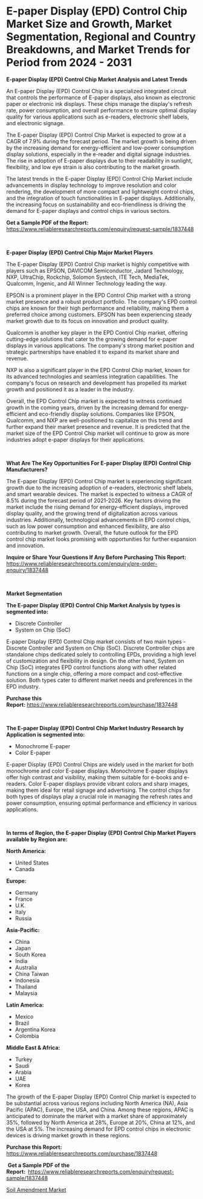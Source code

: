 <p><h1>E-paper Display (EPD) Control Chip Market Size and Growth, Market Segmentation, Regional and Country Breakdowns, and Market Trends for Period from 2024 -  2031</h1></p><p><strong>E-paper Display (EPD) Control Chip Market Analysis and Latest Trends</strong></p>
<p><p>An E-paper Display (EPD) Control Chip is a specialized integrated circuit that controls the performance of E-paper displays, also known as electronic paper or electronic ink displays. These chips manage the display's refresh rate, power consumption, and overall performance to ensure optimal display quality for various applications such as e-readers, electronic shelf labels, and electronic signage.</p><p>The E-paper Display (EPD) Control Chip Market is expected to grow at a CAGR of 7.9% during the forecast period. The market growth is being driven by the increasing demand for energy-efficient and low-power consumption display solutions, especially in the e-reader and digital signage industries. The rise in adoption of E-paper displays due to their readability in sunlight, flexibility, and low eye strain is also contributing to the market growth.</p><p>The latest trends in the E-paper Display (EPD) Control Chip Market include advancements in display technology to improve resolution and color rendering, the development of more compact and lightweight control chips, and the integration of touch functionalities in E-paper displays. Additionally, the increasing focus on sustainability and eco-friendliness is driving the demand for E-paper displays and control chips in various sectors.</p></p>
<p><strong>Get a Sample PDF of the Report:&nbsp;</strong> <a href="https://www.reliableresearchreports.com/enquiry/request-sample/1837448">https://www.reliableresearchreports.com/enquiry/request-sample/1837448</a></p>
<p>&nbsp;</p>
<p><strong>E-paper Display (EPD) Control Chip Major Market Players</strong></p>
<p><p>The E-paper Display (EPD) Control Chip market is highly competitive with players such as EPSON, DAVICOM Semiconductor, Jadard Technology, NXP, UltraChip, Rockchip, Solomon Systech, ITE Tech, MediaTek, Qualcomm, Ingenic, and All Winner Technology leading the way.</p><p>EPSON is a prominent player in the EPD Control Chip market with a strong market presence and a robust product portfolio. The company's EPD control chips are known for their high performance and reliability, making them a preferred choice among customers. EPSON has been experiencing steady market growth due to its focus on innovation and product quality.</p><p>Qualcomm is another key player in the EPD Control Chip market, offering cutting-edge solutions that cater to the growing demand for e-paper displays in various applications. The company's strong market position and strategic partnerships have enabled it to expand its market share and revenue.</p><p>NXP is also a significant player in the EPD Control Chip market, known for its advanced technologies and seamless integration capabilities. The company's focus on research and development has propelled its market growth and positioned it as a leader in the industry.</p><p>Overall, the EPD Control Chip market is expected to witness continued growth in the coming years, driven by the increasing demand for energy-efficient and eco-friendly display solutions. Companies like EPSON, Qualcomm, and NXP are well-positioned to capitalize on this trend and further expand their market presence and revenue. It is predicted that the market size of the EPD Control Chip market will continue to grow as more industries adopt e-paper displays for their applications.</p></p>
<p>&nbsp;</p>
<p><strong>What Are The Key Opportunities For E-paper Display (EPD) Control Chip Manufacturers?</strong></p>
<p><p>The E-paper Display (EPD) Control Chip market is experiencing significant growth due to the increasing adoption of e-readers, electronic shelf labels, and smart wearable devices. The market is expected to witness a CAGR of 8.5% during the forecast period of 2021-2026. Key factors driving the market include the rising demand for energy-efficient displays, improved display quality, and the growing trend of digitalization across various industries. Additionally, technological advancements in EPD control chips, such as low power consumption and enhanced flexibility, are also contributing to market growth. Overall, the future outlook for the EPD control chip market looks promising with opportunities for further expansion and innovation.</p></p>
<p><strong>Inquire or Share Your Questions If Any Before Purchasing This Report:</strong> <a href="https://www.reliableresearchreports.com/enquiry/pre-order-enquiry/1837448">https://www.reliableresearchreports.com/enquiry/pre-order-enquiry/1837448</a></p>
<p>&nbsp;</p>
<p><strong>Market Segmentation</strong></p>
<p><strong>The E-paper Display (EPD) Control Chip Market Analysis by types is segmented into:</strong></p>
<p><ul><li>Discrete Controller</li><li>System on Chip (SoC)</li></ul></p>
<p><p>E-paper Display (EPD) Control Chip market consists of two main types - Discrete Controller and System on Chip (SoC). Discrete Controller chips are standalone chips dedicated solely to controlling EPDs, providing a high level of customization and flexibility in design. On the other hand, System on Chip (SoC) integrates EPD control functions along with other related functions on a single chip, offering a more compact and cost-effective solution. Both types cater to different market needs and preferences in the EPD industry.</p></p>
<p><strong>Purchase this Report:&nbsp;</strong><a href="https://www.reliableresearchreports.com/purchase/1837448">https://www.reliableresearchreports.com/purchase/1837448</a></p>
<p>&nbsp;</p>
<p><strong>The E-paper Display (EPD) Control Chip Market Industry Research by Application is segmented into:</strong></p>
<p><ul><li>Monochrome E-paper</li><li>Color E-paper</li></ul></p>
<p><p>E-paper Display (EPD) Control Chips are widely used in the market for both monochrome and color E-paper displays. Monochrome E-paper displays offer high contrast and visibility, making them suitable for e-books and e-readers. Color E-paper displays provide vibrant colors and sharp images, making them ideal for retail signage and advertising. The control chips for both types of displays play a crucial role in managing the refresh rates and power consumption, ensuring optimal performance and efficiency in various applications.</p></p>
<p>&nbsp;</p>
<p><strong>In terms of Region, the E-paper Display (EPD) Control Chip Market Players available by Region are:</strong></p>
<p>
    <p> <strong> North America: </strong>
        <ul>
            <li>United States</li>
            <li>Canada</li>
        </ul>
        </p> 
    <p> <strong> Europe: </strong>
        <ul>
            <li>Germany</li>
            <li>France</li>
            <li>U.K.</li>
            <li>Italy</li>
            <li>Russia</li>
        </ul>
        </p> 
    <p> <strong> Asia-Pacific: </strong>
        <ul>
            <li>China</li>
            <li>Japan</li>
            <li>South Korea</li>
            <li>India</li>
            <li>Australia</li>
            <li>China Taiwan</li>
            <li>Indonesia</li>
            <li>Thailand</li>
            <li>Malaysia</li>
        </ul>
        </p> 
    <p> <strong> Latin America: </strong>
        <ul>
            <li>Mexico</li>
            <li>Brazil</li>
            <li>Argentina Korea</li>
            <li>Colombia</li>
        </ul>
        </p> 
    <p> <strong> Middle East & Africa: </strong>
        <ul>
            <li>Turkey</li>
            <li>Saudi</li>
            <li>Arabia</li>
            <li>UAE</li>
            <li>Korea</li>
        </ul>
    </p>
    </p>
<p><p>The growth of the E-paper Display (EPD) Control Chip market is expected to be substantial across various regions including North America (NA), Asia Pacific (APAC), Europe, the USA, and China. Among these regions, APAC is anticipated to dominate the market with a market share of approximately 35%, followed by North America at 28%, Europe at 20%, China at 12%, and the USA at 5%. The increasing demand for EPD control chips in electronic devices is driving market growth in these regions.</p></p>
<p><strong>Purchase this Report: </strong><a href="https://www.reliableresearchreports.com/purchase/1837448">https://www.reliableresearchreports.com/purchase/1837448</a></p>
<p>&nbsp;<strong>Get a Sample PDF of the Report:&nbsp;&nbsp;</strong><a href="https://www.reliableresearchreports.com/enquiry/request-sample/1837448">https://www.reliableresearchreports.com/enquiry/request-sample/1837448</a></p>
<p><strong></strong></p>
<p><p><a href="https://meowing-canidae-761.notion.site/Soil-Amendment-Market-Size-and-Examines-its-Market-Scope-with-a-Primary-Focus-on-Growth-Opportunit-61e60214a7ed450aa82a9e5c5a7f9d16">Soil Amendment Market</a></p></p>